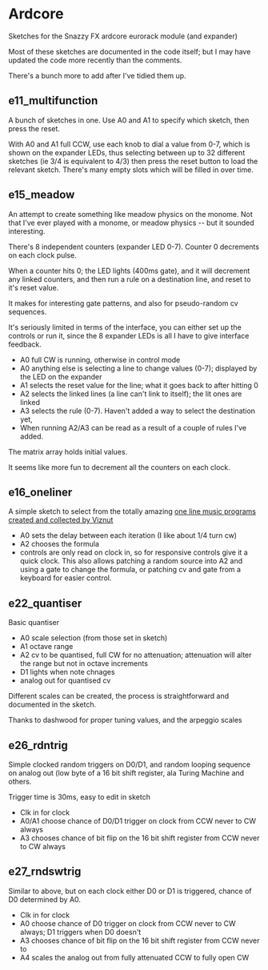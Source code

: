 # Ardcore

Sketches for the Snazzy FX ardcore eurorack module (and expander)

Most of these sketches are documented in the code itself; but I may have
updated the code more recently than the comments.

There's a bunch more to add after I've tidied them up.

## e11_multifunction 
A bunch of sketches in one. Use A0 and A1 to specify which sketch, then press
the reset. 

With A0 and A1 full CCW, use each knob to dial a value from 0-7, which is shown on the expander LEDs, thus
selecting between up to 32 different sketches (ie 3/4 is equivalent to 4/3)
then press the reset button to load the relevant sketch. There's many empty
slots which will be filled in over time.
 
## e15_meadow

An attempt to create something like meadow physics on the monome. Not that I've
ever played with a monome, or meadow physics -- but it sounded interesting. 

There's 8 independent counters (expander LED 0-7). Counter 0 decrements on each
clock pulse.

When a counter hits 0; the LED lights (400ms gate), and it will decrement any
linked counters, and then run a rule on a destination line, and reset to it's
reset value.

It makes for interesting gate patterns, and also for pseudo-random cv sequences.

It's seriously limited in terms of the interface, you can either set up the controls
or run it, since the 8 expander LEDs is all I have to give interface feedback.

* A0 full CW is running, otherwise in control mode
* A0 anything else is selecting a line to change values (0-7); displayed by the
LED on the expander
* A1 selects the reset value for the line; what it goes back to after hitting 0
* A2 selects the linked lines (a line can't link to itself); the lit ones are
linked
* A3 selects the rule (0-7). Haven't added a way to select the destination yet,
* When running A2/A3 can be read as a result of a couple of rules I've added.

The matrix array holds initial values.

It seems like more fun to decrement all the counters on each clock. 

## e16_oneliner

A simple sketch to select from the totally amazing [one line music programs
created and collected by Viznut](http://countercomplex.blogspot.com.au/search/label/algorithmic%20music)
 
* A0 sets the delay between each iteration (I like about 1/4 turn cw)
* A2 chooses the formula
* controls are only read on clock in, so for responsive controls give it
a quick clock. This also allows patching a random source into A2 and using
a gate to change the formula, or patching cv and gate from a keyboard for
easier control.


## e22_quantiser

Basic quantiser

* A0 scale selection (from those set in sketch)
* A1 octave range
* A2 cv to be quantised, full CW for no attenuation; attenuation will alter the range but not in octave increments
* D1 lights when note chnages
* analog out for quantised cv

Different scales can be created, the  process is straightforward and documented in the sketch.

Thanks to dashwood for proper tuning values, and the arpeggio scales

## e26_rdntrig

Simple clocked random triggers on D0/D1, and random looping sequence on analog
out (low byte of a 16 bit shift register, ala Turing Machine and others.

Trigger time is 30ms, easy to edit in sketch

* Clk in for clock
* A0/A1 choose chance of D0/D1 trigger on clock from CCW never to CW always
* A3 chooses chance of bit flip on the 16 bit shift register from CCW never to
CW always

## e27_rndswtrig

Similar to above, but on each clock either D0 or D1 is triggered, chance of D0
determined by A0.
 
* Clk in for clock
* A0 choose chance of D0 trigger on clock from CCW never to CW always; D1
triggers when D0 doesn't
* A3 chooses chance of bit flip on the 16 bit shift register from CCW never to
* A4 scales the analog out from fully attenuated CCW to fully open CW
